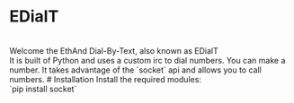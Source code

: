 # EDialT
<br>
Welcome the EthAnd Dial-By-Text, also known as EDialT
<br>
It is built of Python and uses a custom irc to dial numbers. You can make a number. It takes advantage of the `socket` api and allows you to call numbers. 
# Installation
Install the required modules: <br>
`pip install socket`
